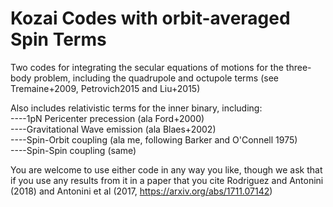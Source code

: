 # Kozai Codes with orbit-averaged Spin Terms

Two codes for integrating the secular equations of motions for the three-body problem, including the quadrupole and octupole terms (see Tremaine+2009, Petrovich2015 and Liu+2015)

Also includes relativistic terms for the inner binary, including:  
----1pN Pericenter precession (ala Ford+2000)  
----Gravitational Wave emission (ala Blaes+2002)  
----Spin-Orbit coupling (ala me, following Barker and O'Connell 1975)  
----Spin-Spin coupling (same)  
  
You are welcome to use either code in any way you like, though we ask that if you use any results from it in a paper that you cite Rodriguez and Antonini (2018) and Antonini et al (2017, https://arxiv.org/abs/1711.07142) 
